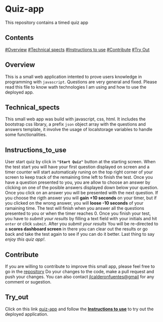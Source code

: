 # Quiz-app
This repository contains a timed quiz app

## Contents
[#Overview]('#Overview')
[#Technical spects]('#Technical_spects')
[#Instructions to use]('#Instructions_to_use')
[#Contribute]('#Contribute')
[#Try Out]('#Try_out')

## Overview
This is a small web application intented to prove users knowledge in programming with `javascript`. Questions are very general and fixed. Please read this file to know wath technologies I am using and how to use the deployed app.

## Technical_spects
This small web app was build with javascript, css, html. It includes the bootstrap css library, a prefix `json` object array with the questions and answers template, it involve the usage of localstorage variables to handle some functionalities.

## Instructions_to_use
User start quiz by click in **`"Start Quiz"`** button at the starting screen. When the test start you will have your first question displayed on screen and a timer counter will start automaticaly runing on the top right corner of your screen to keep track of the remaining time left to finish the test. Once you have a question presented to you, you are allow to choose an answer by clicking on one of the posible answers displayed down below your question. Once you click on an answer you will be presented with the next question. If you choose the rigth answer you will **gain +10 seconds** on your timer, but if you clicked on the wrong answer, you will **loose -10 seconds** of your ramaining time. The test will finish when you answer all the questions presented to you or when the timer reaches 0. Once you finish your test, you have to *submit your results* by filling a text field with your initials and hit `enter` or click `submit`. After you *submit your results* You will be re-directed to a **scores dashboard screen** in there you can clear out the results or go back and take the test again to see if you can do it better. Last thing to say *enjoy this quiz app!*.

## Contribute
If you are willing to contribute to improve this small app, please feel free to go in the [repository]('https://github.com/jlcalderon/quiz-app') Do your changes to the code, make a pull request and push your changes. You can also contact [jlcalderonfuentes@gmail]('jlcalderonfuentes@gmail') for any comment or sugestion.

## Try_out
Click on this link [quiz-app]('https://jlcalderon.github.io/quiz-app/') and follow the [**Instructions to use**]('#Instructions_to_use') to try out the deployed application.